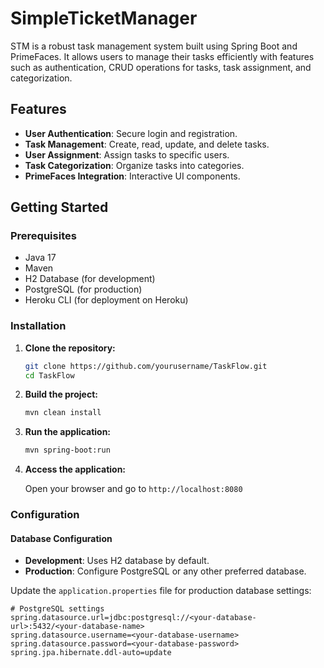 # SimpleTicketManager

STM is a robust task management system built using Spring Boot and PrimeFaces. It allows users to manage their tasks efficiently with features such as authentication, CRUD operations for tasks, task assignment, and categorization.

## Features

- **User Authentication**: Secure login and registration.
- **Task Management**: Create, read, update, and delete tasks.
- **User Assignment**: Assign tasks to specific users.
- **Task Categorization**: Organize tasks into categories.
- **PrimeFaces Integration**: Interactive UI components.

## Getting Started

### Prerequisites

- Java 17
- Maven
- H2 Database (for development)
- PostgreSQL (for production)
- Heroku CLI (for deployment on Heroku)

### Installation

1. **Clone the repository:**

    ```bash
    git clone https://github.com/yourusername/TaskFlow.git
    cd TaskFlow
    ```

2. **Build the project:**

    ```bash
    mvn clean install
    ```

3. **Run the application:**

    ```bash
    mvn spring-boot:run
    ```

4. **Access the application:**

   Open your browser and go to `http://localhost:8080`

### Configuration

#### Database Configuration

- **Development**: Uses H2 database by default.
- **Production**: Configure PostgreSQL or any other preferred database.

Update the `application.properties` file for production database settings:

```properties
# PostgreSQL settings
spring.datasource.url=jdbc:postgresql://<your-database-url>:5432/<your-database-name>
spring.datasource.username=<your-database-username>
spring.datasource.password=<your-database-password>
spring.jpa.hibernate.ddl-auto=update
